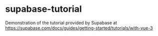 # supabase-tutorial
Demonstration of the tutorial provided by Supabase at https://supabase.com/docs/guides/getting-started/tutorials/with-vue-3
